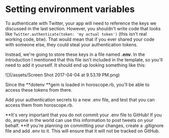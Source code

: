 # Setting environment variables

To authenticate with Twitter, your app will need to reference the keys we discussed in the last section. However, you shouldn't write code that looks like `Twitter.authenticate(token: 'my actual token')` \(this isn't real working code, btw\). That would mean that if you ever shared your code with someone else, they could steal your authentication tokens.

Instead, we're going to store these keys in a file named **.env**. In the introduction I mentioned that this file isn't included in the template, so you'll need to add it yourself. It should end up looking something like this:

 ![](/assets/Screen Shot 2017-04-04 at 9.53.19 PM.png)

Since the **dotenv **gem is loaded in horoscope.rb, you'll be able to access these tokens from there.

Add your authentication secrets to a new .env file, and test that you can access them from horoscope.rb.

**It's very important that you do not commit your .env file to GitHub! If you do, anyone in the world can use this information to post tweets on your behalf. **If you're planning on committing your changes, create a .gitignore file and add .env to it. This will ensure that it will not be tracked on GitHub.

